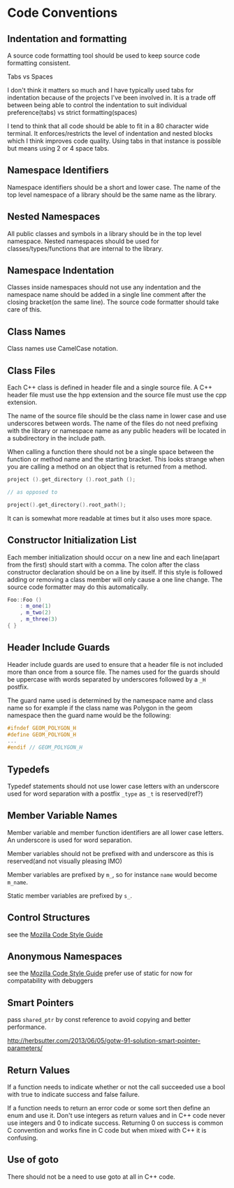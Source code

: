 # Code Conventions

## Indentation and formatting

A source code formatting tool should be used to keep source code formatting
consistent.

Tabs vs Spaces

I don't think it matters so much and I have typically used tabs for indentation
because of the projects I've been involved in. It is a trade off between being
able to control the indentation to suit individual preference(tabs) vs strict
formatting(spaces)

I tend to think that all code should be able to fit in a 80 character wide
terminal. It enforces/restricts the level of indentation and nested blocks
which I think improves code quality. Using tabs in that instance is possible
but means using 2 or 4 space tabs.

## Namespace Identifiers

Namespace identifiers should be a short and lower case. The name of
the top level namespace of a library should be the same name as the
library.

## Nested Namespaces

All public classes and symbols in a library should be in the top level
namespace. Nested namespaces should be used for classes/types/functions that
are internal to the library. 

## Namespace Indentation

Classes inside namespaces should not use any indentation and the
namespace name should be added in a single line comment after the
closing bracket(on the same line). The source code formatter should take care
of this.

## Class Names

Class names use CamelCase notation.

## Class Files

Each C++ class is defined in header file and a single source file. A C++ header
file must use the hpp extension and the source file must use the cpp extension.

The name of the source file should be the class name in lower case and
use underscores between words. The name of the files do not need prefixing with
the library or namespace name as any public headers will be located in a
subdirectory in the include path.

When calling a function there should not be a single space between the
function or method name and the starting bracket. This looks strange when you
are calling a method on an object that is returned from a method.

```c++
project ().get_directory ().root_path ();

// as opposed to

project().get_directory().root_path();
```

It can is somewhat more readable at times but it also uses more space.

## Constructor Initialization List

Each member initialization should occur on a new line and each line(apart from
the first) should start with a comma. The colon after the class constructor
declaration should be on a line by itself. If this style is followed adding or
removing a class member will only cause a one line change. The source code
formatter may do this automatically.

```c++
Foo::Foo ()
	: m_one(1)
	, m_two(2)
	, m_three(3)
{ }
```
## Header Include Guards

Header include guards are used to ensure that a header file is not included
more than once from a source file. The names used for the guards should be
uppercase with words separated by underscores followed by a `_H` postfix.

The guard name used is determined by the namespace name and class name so for
example if the class name was Polygon in the geom namespace then the guard name
would be the following:

```c++
#ifndef GEOM_POLYGON_H
#define GEOM_POLYGON_H
...
#endif // GEOM_POLYGON_H
```

## Typedefs

Typedef statements should not use lower case letters with an underscore
used for word separation with a postfix `_type` as `_t` is reserved(ref?)

## Member Variable Names

Member variable and member function identifiers are all lower case letters. An
underscore is used for word separation.

Member variables should not be prefixed with and underscore as this is
reserved(and not visually pleasing IMO)

Member variables are prefixed by `m_`, so for instance `name` would become
`m_name`.

Static member variables are prefixed by `s_`.

## Control Structures

see the [Mozilla Code Style Guide](http://developer.mozilla.org/en-US/docs/Mozilla/Developer_guide/Coding_Style)

## Anonymous Namespaces

see the [Mozilla Code Style Guide](http://developer.mozilla.org/en-US/docs/Mozilla/Developer_guide/Coding_Style)
prefer use of static for now for compatability with debuggers

## Smart Pointers

pass `shared_ptr` by const reference to avoid copying and better performance.

http://herbsutter.com/2013/06/05/gotw-91-solution-smart-pointer-parameters/

## Return Values

If a function needs to indicate whether or not the call succeeded use a bool
with true to indicate success and false failure.

If a function needs to return an error code or some sort then define an enum
and use it. Don't use integers as return values and in C++ code never use
integers and 0 to indicate success. Returning 0 on success is common C
convention and works fine in C code but when mixed with C++ it is confusing.

## Use of goto

There should not be a need to use goto at all in C++ code.
